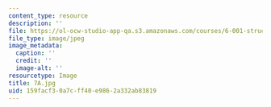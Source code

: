 ```yaml
---
content_type: resource
description: ''
file: https://ol-ocw-studio-app-qa.s3.amazonaws.com/courses/6-001-structure-and-interpretation-of-computer-programs-spring-2005/159facf30a7cff40e9862a332ab83819_7A.jpg
file_type: image/jpeg
image_metadata:
  caption: ''
  credit: ''
  image-alt: ''
resourcetype: Image
title: 7A.jpg
uid: 159facf3-0a7c-ff40-e986-2a332ab83819
---
```

